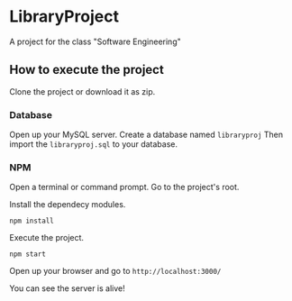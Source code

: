 # LibraryProject
A project for the class "Software Engineering"

## How to execute the project
Clone the project or download it as zip.

### Database

Open up your MySQL server.
Create a database named `libraryproj`
Then import the `libraryproj.sql` to your database.

### NPM

Open a terminal or command prompt.
Go to the project's root.

Install the dependecy modules.
```
npm install
```
Execute the project.
```
npm start
```
Open up your browser and go to `http://localhost:3000/`

You can see the server is alive!
